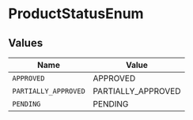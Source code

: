 # ProductStatusEnum


## Values

| Name                 | Value                |
| -------------------- | -------------------- |
| `APPROVED`           | APPROVED             |
| `PARTIALLY_APPROVED` | PARTIALLY_APPROVED   |
| `PENDING`            | PENDING              |